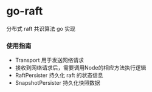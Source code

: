 # go-raft
分布式 raft 共识算法 go 实现

### 使用指南
* Transport 用于发送网络请求
* 接收到网络请求后，需要调用Node的相应方法执行逻辑
* RaftPersister 持久化 raft 的状态信息
* SnapshotPersister 持久化快照数据
